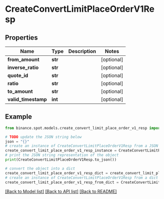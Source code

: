 # CreateConvertLimitPlaceOrderV1Resp


## Properties

Name | Type | Description | Notes
------------ | ------------- | ------------- | -------------
**from_amount** | **str** |  | [optional] 
**inverse_ratio** | **str** |  | [optional] 
**quote_id** | **str** |  | [optional] 
**ratio** | **str** |  | [optional] 
**to_amount** | **str** |  | [optional] 
**valid_timestamp** | **int** |  | [optional] 

## Example

```python
from binance.spot.models.create_convert_limit_place_order_v1_resp import CreateConvertLimitPlaceOrderV1Resp

# TODO update the JSON string below
json = "{}"
# create an instance of CreateConvertLimitPlaceOrderV1Resp from a JSON string
create_convert_limit_place_order_v1_resp_instance = CreateConvertLimitPlaceOrderV1Resp.from_json(json)
# print the JSON string representation of the object
print(CreateConvertLimitPlaceOrderV1Resp.to_json())

# convert the object into a dict
create_convert_limit_place_order_v1_resp_dict = create_convert_limit_place_order_v1_resp_instance.to_dict()
# create an instance of CreateConvertLimitPlaceOrderV1Resp from a dict
create_convert_limit_place_order_v1_resp_from_dict = CreateConvertLimitPlaceOrderV1Resp.from_dict(create_convert_limit_place_order_v1_resp_dict)
```
[[Back to Model list]](../README.md#documentation-for-models) [[Back to API list]](../README.md#documentation-for-api-endpoints) [[Back to README]](../README.md)


